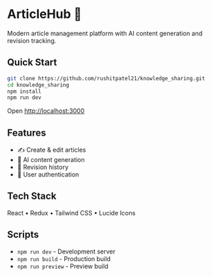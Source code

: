 # ArticleHub 📝

Modern article management platform with AI content generation and revision tracking.

## Quick Start

```bash
git clone https://github.com/rushitpatel21/knowledge_sharing.git
cd knowledge_sharing
npm install
npm run dev
```

Open [http://localhost:3000](http://localhost:3000)

## Features

- ✍️ Create & edit articles
- 🤖 AI content generation  
- 📝 Revision history
- 🔐 User authentication

## Tech Stack

React • Redux • Tailwind CSS • Lucide Icons

## Scripts

- `npm run dev` - Development server
- `npm run build` - Production build
- `npm run preview` - Preview build
